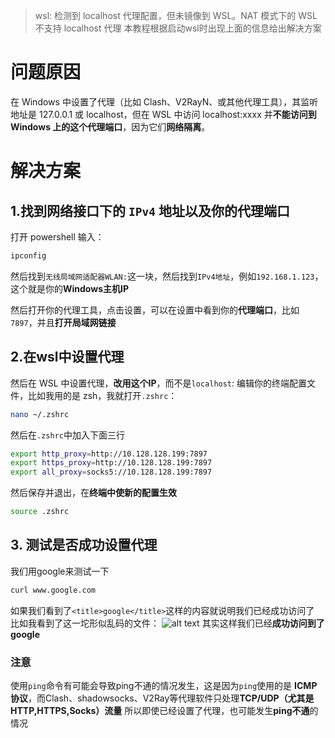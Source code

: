 >wsl: 检测到 localhost 代理配置，但未镜像到 WSL。NAT 模式下的 WSL 不支持 localhost 代理
> 本教程根据启动wsl时出现上面的信息给出解决方案

# 问题原因
在 Windows 中设置了代理（比如 Clash、V2RayN、或其他代理工具），其监听地址是 127.0.0.1 或 localhost，但在 WSL 中访问 localhost:xxxx 并**不能访问到 Windows 上的这个代理端口**，因为它们**网络隔离**。

# 解决方案
## 1.找到网络接口下的 `IPv4` 地址以及你的代理端口
打开 powershell 输入：
```powershell 
ipconfig
```
然后找到`无线局域网适配器WLAN:`这一块，然后找到`IPv4地址`，例如`192.168.1.123`，这个就是你的**Windows主机IP**

然后打开你的代理工具，点击设置，可以在设置中看到你的**代理端口**，比如`7897`，并且**打开局域网链接**

## 2.在wsl中设置代理
然后在 WSL 中设置代理，**改用这个IP**，而不是`localhost`:
编辑你的终端配置文件，比如我用的是 zsh，我就打开`.zshrc`：
```bash
nano ~/.zshrc
```
然后在`.zshrc`中加入下面三行
```bash
export http_proxy=http://10.128.128.199:7897
export https_proxy=http://10.128.128.199:7897
export all_proxy=socks5://10.128.128.199:7897
```

然后保存并退出，在**终端中使新的配置生效**
```bash
source .zshrc
```
## 3. 测试是否成功设置代理
我们用google来测试一下
```bash
curl www.google.com
```
如果我们看到了`<title>google</title>`这样的内容就说明我们已经成功访问了
比如我看到了这一坨形似乱码的文件：
![alt text](https://132-1331126615.cos.ap-guangzhou.myqcloud.com/curlGoogle.png)
其实这样我们已经**成功访问到了google**
### 注意
使用`ping`命令有可能会导致ping不通的情况发生，这是因为`ping`使用的是 **ICMP 协议**，而Clash、shadowsocks、V2Ray等代理软件只处理**TCP/UDP（尤其是HTTP,HTTPS,Socks）流量**
所以即使已经设置了代理，也可能发生**ping不通**的情况